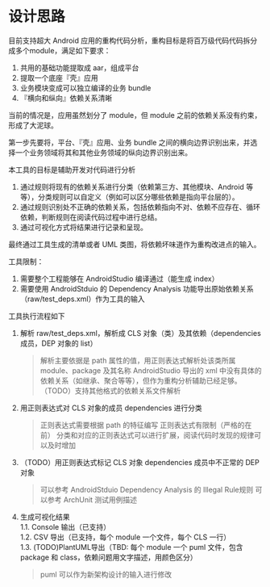 # 设计思路

目前支持超大 Android 应用的重构代码分析，重构目标是将百万级代码代码拆分成多个module，满足如下要求：
1. 共用的基础功能提取成 aar，组成平台
2. 提取一个底座『壳』应用
3. 业务模块变成可以独立编译的业务 bundle
4. 『横向和纵向』依赖关系清晰

当前的情况是，应用虽然划分了 module，但 module 之前的依赖关系没有约束，形成了大泥球。

第一步先要将，平台、『壳』应用、业务 bundle 之间的横向边界识别出来，并选择一个业务领域将其和其他业务领域的纵向边界识别出来。

本工具的目标是辅助开发对代码进行分析
1. 通过规则将现有的依赖关系进行分类（依赖第三方、其他模块、Android 等等），分类规则可以自定义（例如可以区分哪些依赖是指向平台层的）。
2. 通过规则识别处不正确的依赖关系，包括依赖指向不对、依赖不应存在、循环依赖，判断规则在阅读代码过程中进行总结。
3. 通过可视化方式将结果进行记录和呈现。

最终通过工具生成的清单或者 UML 类图，将依赖坏味道作为重构改进点的输入。

工具限制：
1. 需要整个工程能够在 AndroidStudio 编译通过（能生成 index）
2. 需要使用 AndroidStduio 的 Dependency Analysis 功能导出原始依赖关系（raw/test_deps.xml）作为工具的输入

工具执行流程如下

1. 解析 raw/test_deps.xml，解析成 CLS 对象（类）及其依赖（dependencies 成员，DEP 对象的 list）
   > 解析主要依据是 path 属性的值，用正则表达式解析处该类所属 module、package 及其名称
   > AndroidStudio 导出的 xml 中没有具体的依赖关系（如继承、聚合等等），但作为重构分析辅助已经足够。
   （TODO）支持其他格式的依赖关系文件解析

2. 用正则表达式对 CLS 对象的成员 dependencies 进行分类
   > 正则表达式需要根据 path 的特征编写
   > 正则表达式有限制（严格的在前）
   > 分类和对应的正则表达式可以进行扩展，阅读代码时发现的规律可以及时增加

3. （TODO）用正则表达式标记 CLS 对象 dependencies 成员中不正常的 DEP 对象
    > 可以参考 AndroidStduio  Dependency Analysis 的 Illegal Rule规则
    > 可以参考 ArchUnit 测试用例描述

4. 生成可视化结果  
   1.1. Console 输出（已支持）  
   1.2. CSV 导出（已支持，每个 module 一个文件，每个 CLS 一行）  
   1.3. (TODO)PlantUML导出（TBD: 每个 module 一个 puml 文件，包含 package 和 class，依赖问题用文字描述，用颜色区分）  
      > puml 可以作为新架构设计的输入进行修改
